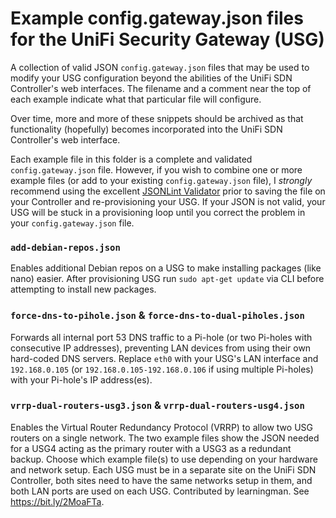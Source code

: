 # Example config.gateway.json files for the UniFi Security Gateway (USG)

A collection of valid JSON `config.gateway.json` files that may be used to modify your USG configuration beyond the abilities of the UniFi SDN Controller's web interfaces. The filename and a comment near the top of each example indicate what that particular file will configure.

Over time, more and more of these snippets should be archived as that functionality (hopefully) becomes incorporated into the UniFi SDN Controller's web interface.

Each example file in this folder is a complete and validated `config.gateway.json` file. However, if you wish to combine one or more example files (or add to your existing `config.gateway.json` file), I *strongly* recommend using the excellent [JSONLint Validator](https://jsonlint.com/) prior to saving the file on your Controller and re-provisioning your USG. If your JSON is not valid, your USG will be stuck in a provisioning loop until you correct the problem in your `config.gateway.json` file.

### `add-debian-repos.json`
Enables additional Debian repos on a USG to make installing packages (like nano) easier. After provisioning USG run `sudo apt-get update` via CLI before attempting to install new packages.

### `force-dns-to-pihole.json` & `force-dns-to-dual-piholes.json`
Forwards all internal port 53 DNS traffic to a Pi-hole (or two Pi-holes with consecutive IP addresses), preventing LAN devices from using their own hard-coded DNS servers. Replace `eth0` with your USG's LAN interface and `192.168.0.105` (or `192.168.0.105-192.168.0.106` if using multiple Pi-holes) with your Pi-hole's IP address(es).

### `vrrp-dual-routers-usg3.json` & `vrrp-dual-routers-usg4.json`
Enables the Virtual Router Redundancy Protocol (VRRP) to allow two USG routers on a single network. The two example files show the JSON needed for a USG4 acting as the primary router with a USG3 as a redundant backup. Choose which example file(s) to use depending on your hardware and network setup. Each USG must be in a separate site on the UniFi SDN Controller, both sites need to have the same networks setup in them, and both LAN ports are used on each USG. Contributed by learningman. See https://bit.ly/2MoaFTa.
